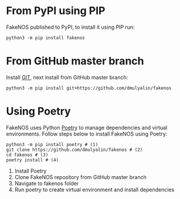 # From PyPI using PIP

FakeNOS published to PyPI, to install it using PIP run:

`python3 -m pip install fakenos`

# From GitHub master branch

Install [GIT](https://git-scm.com/book/en/v2/Getting-Started-Installing-Git), next
install from GitHub master branch:

`python3 -m pip install git+https://github.com/dmulyalin/fakenos`

# Using Poetry

FakeNOS uses Python [Poetry](https://python-poetry.org/) to manage dependencies and 
virtual environments. Follow steps below to install FakeNOS using Poetry:

``` { .bash .annotate }
python3 -m pip install poetry # (1)
git clone https://github.com/dmulyalin/fakenos # (2)
cd fakenos # (3)
poetry install # (4)
```

1.  Install Poetry
2.  Clone FakeNOS repository from GitHub master branch
3.  Navigate to fakenos folder
4.  Run poetry to create virtual environment and install dependencies
